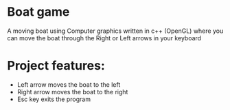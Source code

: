 # Boat game 
A moving boat using Computer graphics written in c++ (OpenGL)
where you can move the boat through the Right or Left arrows in your keyboard


# Project features:
- Left arrow moves the boat to the left
- Right arrow moves the boat to the right
- Esc key exits the program

